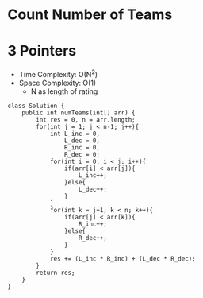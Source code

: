 # Count Number of Teams
# 3 Pointers
* Time Complexity: O(N<sup>2</sup>)
* Space Complexity: O(1)
	* N as length of rating
```
class Solution {
    public int numTeams(int[] arr) {
        int res = 0, n = arr.length;
        for(int j = 1; j < n-1; j++){
            int L_inc = 0,
                L_dec = 0,
                R_inc = 0,
                R_dec = 0;
            for(int i = 0; i < j; i++){
                if(arr[i] < arr[j]){
                    L_inc++;
                }else{
                    L_dec++;
                }
            }
            for(int k = j+1; k < n; k++){
                if(arr[j] < arr[k]){
                    R_inc++;
                }else{
                    R_dec++;
                }
            }
            res += (L_inc * R_inc) + (L_dec * R_dec);
        }
        return res;
    }
}
```